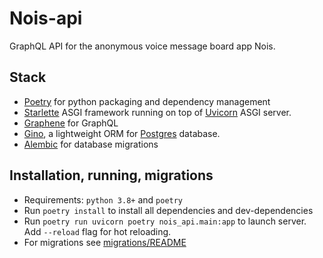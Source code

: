 # Nois-api

GraphQL API for the anonymous voice message board app Nois.


## Stack
- [Poetry](https://python-poetry.org/) for python packaging and dependency management
- [Starlette](https://www.starlette.io/) ASGI framework running on top of [Uvicorn](http://www.uvicorn.org/) ASGI server.
- [Graphene](https://graphene-python.org/) for GraphQL
- [Gino](https://python-gino.org/docs/en/1.0/index.html), a lightweight ORM for [Postgres](https://www.postgresql.org/) database.
- [Alembic](https://alembic.sqlalchemy.org/en/latest/) for database migrations

## Installation, running, migrations
- Requirements: `python 3.8+` and `poetry`
- Run `poetry install` to install all dependencies and dev-dependencies
- Run `poetry run uvicorn poetry nois_api.main:app` to launch server. Add `--reload` flag for hot reloading.
- For migrations see [migrations/README](migrations/README.md)
